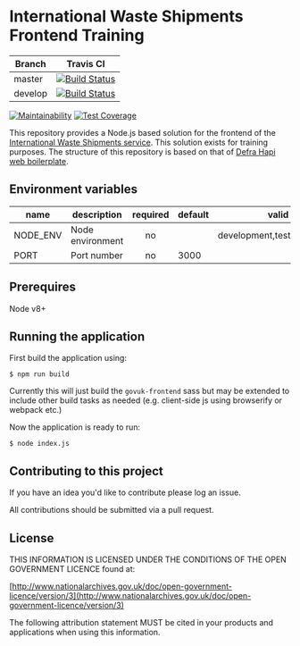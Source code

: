 # International Waste Shipments Frontend Training

| Branch  | Travis CI |
| ------------- | ------------- |
| master  | [![Build Status](https://travis-ci.com/DEFRA/international-waste-shipments-frontend-training.svg?branch=master)](https://travis-ci.com/DEFRA/international-waste-shipments-frontend-training)   |
| develop | [![Build Status](https://travis-ci.com/DEFRA/international-waste-shipments-frontend-training.svg?branch=develop)](https://travis-ci.com/DEFRA/international-waste-shipments-frontend-training)  |

[![Maintainability](https://api.codeclimate.com/v1/badges/97e9e84c5bcc0f5900ac/maintainability)](https://codeclimate.com/github/DEFRA/international-waste-shipments-frontend-training/maintainability)
[![Test Coverage](https://api.codeclimate.com/v1/badges/97e9e84c5bcc0f5900ac/test_coverage)](https://codeclimate.com/github/DEFRA/international-waste-shipments-frontend-training/test_coverage)

This repository provides a Node.js based solution for the frontend of the [International Waste Shipments service](https://github.com/DEFRA/prsd-iws).
This solution exists for training purposes. The structure of this repository is based on that of [Defra Hapi web boilerplate](https://github.com/DEFRA/hapi-web-boilerplate).

## Environment variables

| name     | description      | required | default |            valid            | notes |
|----------|------------------|:--------:|---------|:---------------------------:|-------|
| NODE_ENV | Node environment |    no    |         | development,test,production |       |
| PORT     | Port number      |    no    | 3000    |                             |       |

## Prerequires

Node v8+

## Running the application

First build the application using:

`$ npm run build`

Currently this will just build the `govuk-frontend` sass but may be extended to include other build tasks as needed (e.g. client-side js using browserify or webpack etc.)

Now the application is ready to run:

`$ node index.js`

## Contributing to this project

If you have an idea you'd like to contribute please log an issue.

All contributions should be submitted via a pull request.

## License

THIS INFORMATION IS LICENSED UNDER THE CONDITIONS OF THE OPEN GOVERNMENT LICENCE found at:

[http://www.nationalarchives.gov.uk/doc/open-government-licence/version/3](http://www.nationalarchives.gov.uk/doc/open-government-licence/version/3)

The following attribution statement MUST be cited in your products and applications when using this information.
